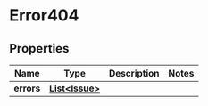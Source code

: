 # Error404

## Properties
Name | Type | Description | Notes
------------ | ------------- | ------------- | -------------
**errors** | [**List&lt;Issue&gt;**](Issue.md) |  | 
